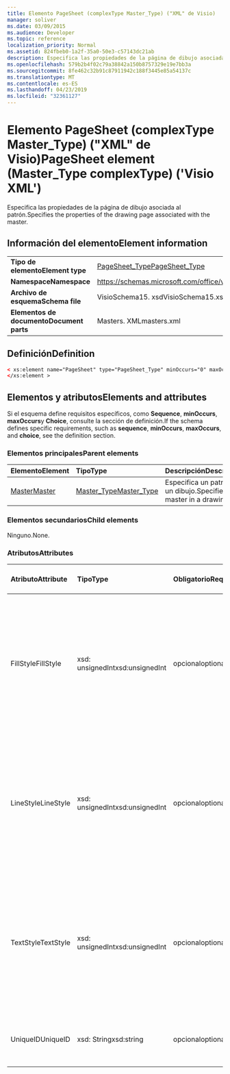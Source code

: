 ```yaml
---
title: Elemento PageSheet (complexType Master_Type) ("XML" de Visio)
manager: soliver
ms.date: 03/09/2015
ms.audience: Developer
ms.topic: reference
localization_priority: Normal
ms.assetid: 824fbeb0-1a2f-35a0-50e3-c57143dc21ab
description: Especifica las propiedades de la página de dibujo asociada al patrón.
ms.openlocfilehash: 579b2b4f02c79a38842a150b8757329e19e7bb3a
ms.sourcegitcommit: 8fe462c32b91c87911942c188f3445e85a54137c
ms.translationtype: MT
ms.contentlocale: es-ES
ms.lasthandoff: 04/23/2019
ms.locfileid: "32361127"
---
```

# <a name="pagesheet-element-mastertype-complextype-visio-xml"></a><span data-ttu-id="2be76-103">Elemento PageSheet (complexType Master_Type) ("XML" de Visio)</span><span class="sxs-lookup"><span data-stu-id="2be76-103">PageSheet element (Master_Type complexType) ('Visio XML')</span></span>

<span data-ttu-id="2be76-104">Especifica las propiedades de la página de dibujo asociada al patrón.</span><span class="sxs-lookup"><span data-stu-id="2be76-104">Specifies the properties of the drawing page associated with the master.</span></span>
  
## <a name="element-information"></a><span data-ttu-id="2be76-105">Información del elemento</span><span class="sxs-lookup"><span data-stu-id="2be76-105">Element information</span></span>

|||
|:-----|:-----|
|<span data-ttu-id="2be76-106">**Tipo de elemento**</span><span class="sxs-lookup"><span data-stu-id="2be76-106">**Element type**</span></span> <br/> |[<span data-ttu-id="2be76-107">PageSheet_Type</span><span class="sxs-lookup"><span data-stu-id="2be76-107">PageSheet_Type</span></span>](pagesheet_type-complextypevisio-xml.md) <br/> |
|<span data-ttu-id="2be76-108">**Namespace**</span><span class="sxs-lookup"><span data-stu-id="2be76-108">**Namespace**</span></span> <br/> |https://schemas.microsoft.com/office/visio/2012/main  <br/> |
|<span data-ttu-id="2be76-109">**Archivo de esquema**</span><span class="sxs-lookup"><span data-stu-id="2be76-109">**Schema file**</span></span> <br/> |<span data-ttu-id="2be76-110">VisioSchema15. xsd</span><span class="sxs-lookup"><span data-stu-id="2be76-110">VisioSchema15.xsd</span></span>  <br/> |
|<span data-ttu-id="2be76-111">**Elementos de documento**</span><span class="sxs-lookup"><span data-stu-id="2be76-111">**Document parts**</span></span> <br/> |<span data-ttu-id="2be76-112">Masters. XML</span><span class="sxs-lookup"><span data-stu-id="2be76-112">masters.xml</span></span>  <br/> |
   
## <a name="definition"></a><span data-ttu-id="2be76-113">Definición</span><span class="sxs-lookup"><span data-stu-id="2be76-113">Definition</span></span>

```XML
< xs:element name="PageSheet" type="PageSheet_Type" minOccurs="0" maxOccurs="1" >
</xs:element >
```

## <a name="elements-and-attributes"></a><span data-ttu-id="2be76-114">Elementos y atributos</span><span class="sxs-lookup"><span data-stu-id="2be76-114">Elements and attributes</span></span>

<span data-ttu-id="2be76-115">Si el esquema define requisitos específicos, como **Sequence**, **minOccurs**, **maxOccurs**y **Choice**, consulte la sección de definición.</span><span class="sxs-lookup"><span data-stu-id="2be76-115">If the schema defines specific requirements, such as **sequence**, **minOccurs**, **maxOccurs**, and **choice**, see the definition section.</span></span> 
  
### <a name="parent-elements"></a><span data-ttu-id="2be76-116">Elementos principales</span><span class="sxs-lookup"><span data-stu-id="2be76-116">Parent elements</span></span>

|<span data-ttu-id="2be76-117">**Elemento**</span><span class="sxs-lookup"><span data-stu-id="2be76-117">**Element**</span></span>|<span data-ttu-id="2be76-118">**Tipo**</span><span class="sxs-lookup"><span data-stu-id="2be76-118">**Type**</span></span>|<span data-ttu-id="2be76-119">**Descripción**</span><span class="sxs-lookup"><span data-stu-id="2be76-119">**Description**</span></span>|
|:-----|:-----|:-----|
|[<span data-ttu-id="2be76-120">Master</span><span class="sxs-lookup"><span data-stu-id="2be76-120">Master</span></span>](master-element-masters_type-complextypevisio-xml.md) <br/> |[<span data-ttu-id="2be76-121">Master_Type</span><span class="sxs-lookup"><span data-stu-id="2be76-121">Master_Type</span></span>](master_type-complextypevisio-xml.md) <br/> |<span data-ttu-id="2be76-122">Especifica un patrón en un dibujo.</span><span class="sxs-lookup"><span data-stu-id="2be76-122">Specifies a master in a drawing.</span></span>  <br/> |
   
### <a name="child-elements"></a><span data-ttu-id="2be76-123">Elementos secundarios</span><span class="sxs-lookup"><span data-stu-id="2be76-123">Child elements</span></span>

<span data-ttu-id="2be76-124">Ninguno.</span><span class="sxs-lookup"><span data-stu-id="2be76-124">None.</span></span>
  
### <a name="attributes"></a><span data-ttu-id="2be76-125">Atributos</span><span class="sxs-lookup"><span data-stu-id="2be76-125">Attributes</span></span>

|<span data-ttu-id="2be76-126">**Atributo**</span><span class="sxs-lookup"><span data-stu-id="2be76-126">**Attribute**</span></span>|<span data-ttu-id="2be76-127">**Tipo**</span><span class="sxs-lookup"><span data-stu-id="2be76-127">**Type**</span></span>|<span data-ttu-id="2be76-128">**Obligatorio**</span><span class="sxs-lookup"><span data-stu-id="2be76-128">**Required**</span></span>|<span data-ttu-id="2be76-129">**Descripción**</span><span class="sxs-lookup"><span data-stu-id="2be76-129">**Description**</span></span>|<span data-ttu-id="2be76-130">**Posibles valores**</span><span class="sxs-lookup"><span data-stu-id="2be76-130">**Possible values**</span></span>|
|:-----|:-----|:-----|:-----|:-----|
|<span data-ttu-id="2be76-131">FillStyle</span><span class="sxs-lookup"><span data-stu-id="2be76-131">FillStyle</span></span>  <br/> |<span data-ttu-id="2be76-132">xsd: unsignedInt</span><span class="sxs-lookup"><span data-stu-id="2be76-132">xsd:unsignedInt</span></span>  <br/> |<span data-ttu-id="2be76-133">opcional</span><span class="sxs-lookup"><span data-stu-id="2be76-133">optional</span></span>  <br/> |<span data-ttu-id="2be76-134">especifica el identificador de la hoja de estilos de la que se va a heredar el formato de relleno.</span><span class="sxs-lookup"><span data-stu-id="2be76-134">specifies the ID of the style sheet from which to inherit fill formatting.</span></span> <span data-ttu-id="2be76-135">DEBE ser el valor del atributo **ID** asociado con un **StyleSheet_Type** en el dibujo.</span><span class="sxs-lookup"><span data-stu-id="2be76-135">It MUST be the value of the **ID** attribute associated with a **StyleSheet_Type** in the drawing.</span></span>  <br/> |<span data-ttu-id="2be76-136">Valores del tipo xsd: unsignedInt.</span><span class="sxs-lookup"><span data-stu-id="2be76-136">Values of the xsd:unsignedInt type.</span></span>  <br/> |
|<span data-ttu-id="2be76-137">LineStyle</span><span class="sxs-lookup"><span data-stu-id="2be76-137">LineStyle</span></span>  <br/> |<span data-ttu-id="2be76-138">xsd: unsignedInt</span><span class="sxs-lookup"><span data-stu-id="2be76-138">xsd:unsignedInt</span></span>  <br/> |<span data-ttu-id="2be76-139">opcional</span><span class="sxs-lookup"><span data-stu-id="2be76-139">optional</span></span>  <br/> |<span data-ttu-id="2be76-140">Especifica el identificador de la hoja de estilos de la que se va a heredar el formato de línea.</span><span class="sxs-lookup"><span data-stu-id="2be76-140">Specifies the ID of the style sheet from which to inherit line formatting.</span></span> <span data-ttu-id="2be76-141">DEBE ser el valor del atributo **ID** asociado con un **StyleSheet_Type** en el dibujo.</span><span class="sxs-lookup"><span data-stu-id="2be76-141">It MUST be the value of the **ID** attribute associated with a **StyleSheet_Type** in the drawing.</span></span>  <br/> |<span data-ttu-id="2be76-142">Valores del tipo xsd: unsignedInt.</span><span class="sxs-lookup"><span data-stu-id="2be76-142">Values of the xsd:unsignedInt type.</span></span>  <br/> |
|<span data-ttu-id="2be76-143">TextStyle</span><span class="sxs-lookup"><span data-stu-id="2be76-143">TextStyle</span></span>  <br/> |<span data-ttu-id="2be76-144">xsd: unsignedInt</span><span class="sxs-lookup"><span data-stu-id="2be76-144">xsd:unsignedInt</span></span>  <br/> |<span data-ttu-id="2be76-145">opcional</span><span class="sxs-lookup"><span data-stu-id="2be76-145">optional</span></span>  <br/> |<span data-ttu-id="2be76-146">Especifica el identificador de la hoja de estilos de la que se va a heredar el formato de texto.</span><span class="sxs-lookup"><span data-stu-id="2be76-146">Specifies the ID of the style sheet from which to inherit text formatting.</span></span> <span data-ttu-id="2be76-147">DEBE ser el valor del atributo **ID** asociado con un **StyleSheet_Type** en el dibujo.</span><span class="sxs-lookup"><span data-stu-id="2be76-147">It MUST be the value of the **ID** attribute associated with a **StyleSheet_Type** in the drawing.</span></span>  <br/> |<span data-ttu-id="2be76-148">Valores del tipo xsd: unsignedInt.</span><span class="sxs-lookup"><span data-stu-id="2be76-148">Values of the xsd:unsignedInt type.</span></span>  <br/> |
|<span data-ttu-id="2be76-149">UniqueID</span><span class="sxs-lookup"><span data-stu-id="2be76-149">UniqueID</span></span>  <br/> |<span data-ttu-id="2be76-150">xsd: String</span><span class="sxs-lookup"><span data-stu-id="2be76-150">xsd:string</span></span>  <br/> |<span data-ttu-id="2be76-151">opcional</span><span class="sxs-lookup"><span data-stu-id="2be76-151">optional</span></span>  <br/> |<span data-ttu-id="2be76-152">IDENTIFICADOR único del elemento dentro de su elemento primario.</span><span class="sxs-lookup"><span data-stu-id="2be76-152">The unique ID of the element within its parent element.</span></span>  <br/> |<span data-ttu-id="2be76-153">Valores del tipo xsd: String.</span><span class="sxs-lookup"><span data-stu-id="2be76-153">Values of the xsd:string type.</span></span>  <br/> |
   

